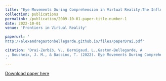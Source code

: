 ```yaml
---
title: "Eye Movements During Comprehension in Virtual Reality:The Influence of a Change in Point of View Between Auditory and Visual Information in the Activation of a Mental Model."
collection: publications
permalink: /publication/2009-10-01-paper-title-number-1
date: 2022-10-01
venue: 'Frontiers in Virtual Reality'

paperurl: '
http://alexandregastonbellegarde.github.io/files/paperDrai.pdf'

citation: 'Drai-Zerbib, V., Bernigaud, L.,Gaston-Bellegarde, A
., Boucheix, J. M., & Baccino, T. (2022). Eye Movements During Comprehension in Virtual Reality: The Influence of a Change in Point of View Between Auditory and Visual Information in the Activation of a Mental Model. <i>Frontiers in Virtual Reality</i>.
'
---
```

[Download paper here](http://alexandregastonbellegarde.github.io/files/paperDrai.pdf)

